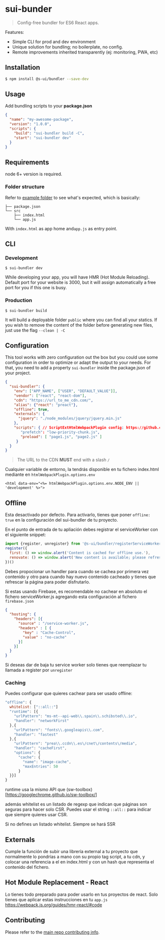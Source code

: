 # sui-bunder
> Config-free bundler for ES6 React apps.

Features:
* Simple CLI for prod and dev environment
* Unique solution for bundling; no boilerplate, no config.
* Remote improvements inherited transparently (ej: monitoring, PWA, etc)

## Installation

```sh
$ npm install @s-ui/bundler --save-dev
```

## Usage

Add bundling scripts to your **package.json**

```json
{
  "name": "my-awesome-package",
  "version": "1.0.0",
  "scripts": {
    "build": "sui-bundler build -C",
    "start": "sui-bundler dev"
  }
}
```

## Requirements

node 6+ version is required.

### Folder structure

Refer to [example folder](./example) to see what's expected, which is basically:

```
├── package.json
└── src
    ├── index.html
    └── app.js
```

With `index.html` as app home and`app.js` as entry point.

## CLI

### Development

```
$ sui-bundler dev
```

While developing your app, you will have HMR (Hot Module Reloading). Default port for your website is 3000, but it will assign automatically a free port for you if this one is busy.

### Production

```
$ sui-bundler build
```

It will build a deployable folder `public` where you can find all your statics. If you wish to remove the content of the folder before generating new files, just use the flag `--clean | -C`

## Configuration

This tool works with zero configuration out the box but you could use some configuration in order to optimize or adapt the output to your needs. For that, you need to add a property `sui-bundler` inside the package.json of your project.

```json
{
  "sui-bundler": {
    "env": ["APP_NAME", ["USER", "DEFAULT_VALUE"]],
    "vendor": ["react", "react-dom"],
    "cdn": "https://url_to_me_cdn.com/",
    "alias": {"react": "preact"},
    "offline": true,
    "externals": {
      "jquery": "./node_modules/jquery/jquery.min.js"
    },
    "scripts": { // ScriptExtHtmlWebpackPlugin config: https://github.com/numical/script-ext-html-webpack-plugin#configuration
       "prefetch": "low-priority-chunk.js",
       "preload": [ "page1.js", "page2.js" ]
     }
  }
}
```

> The URL to the CDN **MUST** end with a slash `/`

Cualquier variable de entorno, la tendrás disponible en tu fichero index.html mediante en `htmlWebpackPlugin.options.env`

```
<html data-env="<%= htmlWebpackPlugin.options.env.NODE_ENV || 'development' %>">
```
## Offline

Esta desactivado por defecto. Para activarlo, tienes que poner `offline: true` en la configuración del sui-bundler de tu proyecto.

En el punto de entrada de tu apliación debes registrar el serviceWorker con el siguiente snippet:

```js
import {register, unregister} from '@s-ui/bundler/registerServiceWorker'
register({
  first: () => window.alert('Content is cached for offline use.'),
  renovate: () => window.alert('New content is available; please refresh.')
})()
```

Debes propocionar un handler para cuando se cachea por primera vez contenido y otro para cuando hay nuevo contenido cacheado y tienes que refrescar la página para poder disfrutarlo.

Si estas usando Firebase, es recomendable no cachear en absoluto el fichero serviceWorker.js agregando esta configuración al fichero `firebase.json`

```json
{
  "hosting": {
    "headers": [{
      "source" : "/service-worker.js",
      "headers" : [ {
        "key" : "Cache-Control",
        "value" : "no-cache"
      }]
    }]
  }
}
```

Si deseas dar de baja tu service worker solo tienes que reemplazar tu llamada a register por `unregister`

### Caching

Puedes configurar que quieres cachear para ser usado offline:

```js
"offline": {
  whitelist: ["::all::"]
  "runtime": [{
    "urlPattern": "ms-mt--api-web\\.spain\\.schibsted\\.io",
    "handler": "networkFirst"
  },{
    "urlPattern": "fonts\\.googleapis\\.com",
    "handler": "fastest"
  },{
    "urlPattern": "prea\\.ccdn\\.es\/cnet\/contents\/media",
    "handler": "cacheFirst",
    "options": {
      "cache": {
        "name": "image-cache",
        "maxEntries": 50
      }
  }}]
}
```

runtime usa la mismo API que (sw-toolbox)[https://googlechrome.github.io/sw-toolbox/]

además whitelist es un listado de regexp que indican que páginas son seguras para hacer solo CSR. Puedes usar el string `::all::` para indicar que siempre quieres usar CSR.

Si no defines un listado whitelist. Siempre se hará SSR

## Externals

Cumple la función de subir una librería external a tu proyecto que normalmente lo pondrías a mano con su propio tag script, a tu cdn, y colocar una referencia a el en index.html y con un hash que representa el contenido del fichero.

## Hot Module Replacement - React
Lo tienes todo preparado para poder usarlo en tus proyectos de react.
Solo tienes que aplicar estas instrucciones en tu `app.js` https://webpack.js.org/guides/hmr-react/#code

## Contributing

Please refer to the [main repo contributing info](https://github.com/SUI-Components/sui/blob/master/CONTRIBUTING.md).
